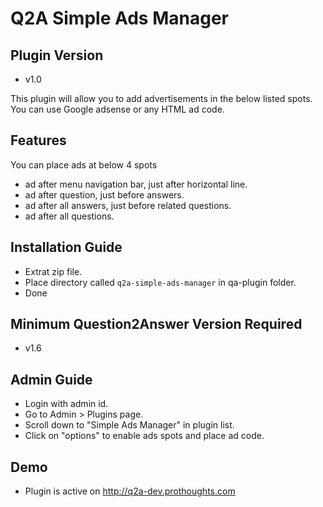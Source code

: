 Q2A Simple Ads Manager
======================

Plugin Version
--------------
- v1.0

This plugin will allow you to add advertisements in the below listed spots. You can use Google adsense or any HTML ad code. 

Features
--------
You can place ads at below 4 spots
- ad after menu navigation bar, just after horizontal line.
- ad after question, just before answers.
- ad after all answers, just before related questions.
- ad after all questions.

Installation Guide
------------------
- Extrat zip file.
- Place directory called `q2a-simple-ads-manager` in qa-plugin folder.
- Done

Minimum Question2Answer Version Required
----------------------------------------
- v1.6

Admin Guide
-----------
- Login with admin id.
- Go to Admin > Plugins page.
- Scroll down to "Simple Ads Manager" in plugin list.
- Click on "options" to enable ads spots and place ad code.

Demo
----
- Plugin is active on http://q2a-dev.prothoughts.com
